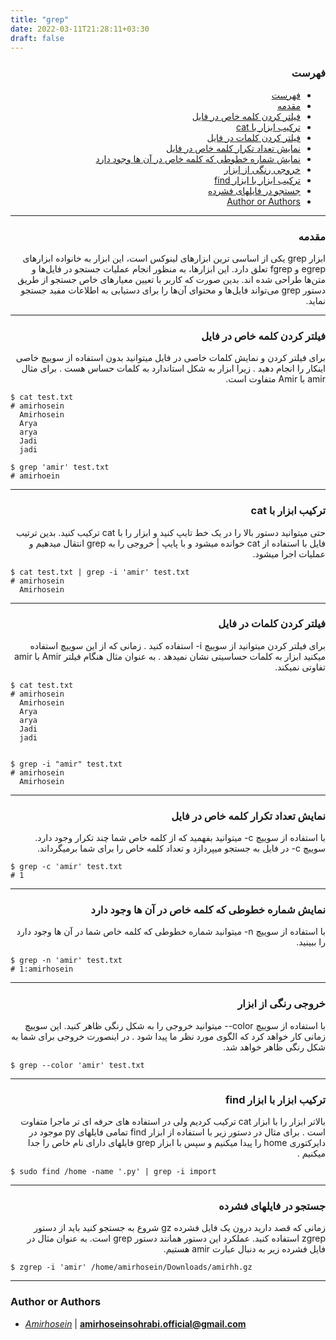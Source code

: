 ```yaml
---
title: "grep"
date: 2022-03-11T21:28:11+03:30
draft: false
---
```



<div dir='rtl'>

### فهرست

- [فهرست](#فهرست)
- [مقدمه](#مقدمه)
- [فیلتر کردن کلمه خاص در فایل](#فیلتر-کردن-کلمه-خاص-در-فایل)
- [ترکیب ابزار با cat](#ترکیب-ابزار-با-cat)
- [فیلتر کردن کلمات در فایل](#فیلتر-کردن-کلمات-در-فایل)
- [نمایش تعداد تکرار کلمه خاص در فایل](#نمایش-تعداد-تکرار-کلمه-خاص-در-فایل)
- [نمایش شماره خطوطی که کلمه خاص در آن ها وجود دارد](#نمایش-شماره-خطوطی-که-کلمه-خاص-در-آن-ها-وجود-دارد)
- [خروجی رنگی از ابزار](#خروجی-رنگی-از-ابزار)
- [ترکیب ابزار با ابزار find](#ترکیب-ابزار-با-ابزار-find)
- [جستجو در فایلهای فشرده](#جستجو-در-فایلهای-فشرده)
- [Author or Authors](#author-or-authors)
</div>



---

<div dir='rtl'>

### مقدمه
ابزار grep یکی از اساسی ترین ابزارهای لینوکس است، این ابزار به خانواده ابزارهای egrep و fgrep تعلق دارد. این ابزارها، به منظور انجام عملیات جستجو در فایل‌ها و متن‌ها طراحی شده اند. بدین صورت که کاربر با تعیین معیارهای خاص جستجو از طریق دستور grep می‌تواند فایل‌ها و محتوای آن‌ها را برای دستیابی به اطلاعات مفید جستجو نماید.


</div>


---

<div dir='rtl'>

### فیلتر کردن کلمه خاص در فایل
برای فیلتر کردن و نمایش کلمات خاصی در فایل میتوانید بدون استفاده از سوییچ خاصی اینکار را انجام دهید . زیرا ابزار به شکل استاندارد به کلمات حساس هست . برای مثال amir با Amir متفاوت است.
</div>

    $ cat test.txt 
    # amirhosein
      Amirhosein
      Arya
      arya
      Jadi
      jadi

    $ grep 'amir' test.txt
    # amirhoein
---

<div dir='rtl'>

### ترکیب ابزار با cat
حتی میتوانید دستور بالا را در یک خط تایپ کنید و ابزار را با cat ترکیب کنید. بدین ترتیب فایل با استفاده از cat خوانده میشود و با پایپ | خروجی را به grep انتقال میدهیم و عملیات اجرا میشود.
</div>

    $ cat test.txt | grep -i 'amir' test.txt
    # amirhosein
      Amirhosein

---

<div dir='rtl'>

### فیلتر کردن کلمات در فایل
برای فیلتر کردن میتوانید از سوییچ i- استفاده کنید . زمانی که از این سوییچ استفاده میکنید ابزار به کلمات حساسیتی نشان نمیدهد . به عنوان مثال هنگام فیلتر Amir با amir تفاوتی نمیکند.
</div>
    
    $ cat test.txt 
    # amirhosein
      Amirhosein
      Arya
      arya
      Jadi
      jadi
      

    $ grep -i "amir" test.txt
    # amirhosein
      Amirhosein


---

<div dir='rtl'>

### نمایش تعداد تکرار کلمه خاص در فایل
با استفاده از سوییچ c- میتوانید بفهمید که از کلمه خاص شما چند تکرار وجود دارد. سوییچ c- در فایل به جستجو میپردازد و تعداد کلمه خاص را برای شما برمیگرداند.
</div>

    $ grep -c 'amir' test.txt
    # 1

---

<div dir='rtl'>

### نمایش شماره خطوطی که کلمه خاص در آن ها وجود دارد

با استفاده از سوییچ n- میتوانید شماره خطوطی که کلمه خاص شما در آن ها وجود دارد را ببینید.

</div>

    $ grep -n 'amir' test.txt
    # 1:amirhosein
---


<div dir='rtl'>

### خروجی رنگی از ابزار
با استفاده از سوییچ color-- میتوانید خروجی را به شکل رنگی ظاهر کنید. این سوییچ زمانی کار خواهد کرد که الگوی مورد نظر ما پیدا شود . در اینصورت خروجی برای شما به شکل رنگی ظاهر خواهد شد.
</div>

    $ grep --color 'amir' test.txt

---


<div dir='rtl'>

### ترکیب ابزار با ابزار find
بالاتر ابزار را با ابزار cat ترکیب کردیم ولی در استفاده های حرفه ای تر ماجرا متفاوت است . برای مثال در دستور زیر با استفاده از ابزار find تمامی فایلهای py موجود در دایرکتوری home را پیدا میکنیم و سپس با ابزار grep فایلهای دارای نام خاص را جدا میکنیم . 
</div>

    $ sudo find /home -name '.py' | grep -i import
---


<div dir='rtl'>

### جستجو در فایلهای فشرده
زمانی که قصد دارید درون یک فایل فشرده gz شروع به جستجو کنید باید از دستور zgrep استفاده کنید.
عملکرد این دستور همانند دستور grep است.
به عنوان مثال در فایل فشرده زیر به دنبال عبارت amir هستیم. 
</div>

    $ zgrep -i 'amir' /home/amirhosein/Downloads/amirhh.gz
---

### Author or Authors

- *[Amirhosein](https://github.com/amirhoseinsb)* | **<amirhoseinsohrabi.official@gmail.com>**
